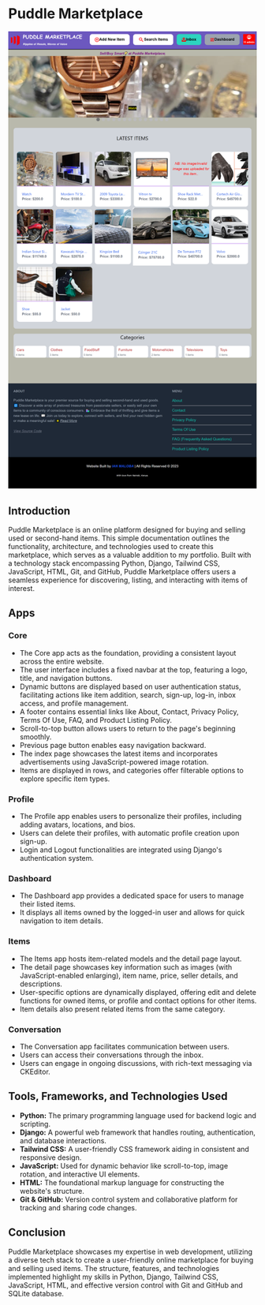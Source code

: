 # Puddle Marketplace 

![Puddle Marketplace Frontpage](puddle/media/readme_images/frontpage.png)

## Introduction
Puddle Marketplace is an online platform designed for buying and selling used or second-hand items. This simple documentation outlines the functionality, architecture, and technologies used to create this marketplace, which serves as a valuable addition to my portfolio. Built with a technology stack encompassing Python, Django, Tailwind CSS, JavaScript, HTML, Git, and GitHub, Puddle Marketplace offers users a seamless experience for discovering, listing, and interacting with items of interest.

## Apps

### Core
- The Core app acts as the foundation, providing a consistent layout across the entire website.
- The user interface includes a fixed navbar at the top, featuring a logo, title, and navigation buttons.
- Dynamic buttons are displayed based on user authentication status, facilitating actions like item addition, search, sign-up, log-in, inbox access, and profile management.
- A footer contains essential links like About, Contact, Privacy Policy, Terms Of Use, FAQ, and Product Listing Policy.
- Scroll-to-top button allows users to return to the page's beginning smoothly.
- Previous page button enables easy navigation backward.
- The index page showcases the latest items and incorporates advertisements using JavaScript-powered image rotation.
- Items are displayed in rows, and categories offer filterable options to explore specific item types.

### Profile
- The Profile app enables users to personalize their profiles, including adding avatars, locations, and bios.
- Users can delete their profiles, with automatic profile creation upon sign-up.
- Login and Logout functionalities are integrated using Django's authentication system.

### Dashboard
- The Dashboard app provides a dedicated space for users to manage their listed items.
- It displays all items owned by the logged-in user and allows for quick navigation to item details.

### Items
- The Items app hosts item-related models and the detail page layout.
- The detail page showcases key information such as images (with JavaScript-enabled enlarging), item name, price, seller details, and descriptions.
- User-specific options are dynamically displayed, offering edit and delete functions for owned items, or profile and contact options for other items.
- Item details also present related items from the same category.

### Conversation
- The Conversation app facilitates communication between users.
- Users can access their conversations through the inbox.
- Users can engage in ongoing discussions, with rich-text messaging via CKEditor.

## Tools, Frameworks, and Technologies Used
- **Python:** The primary programming language used for backend logic and scripting.
- **Django:** A powerful web framework that handles routing, authentication, and database interactions.
- **Tailwind CSS:** A user-friendly CSS framework aiding in consistent and responsive design.
- **JavaScript:** Used for dynamic behavior like scroll-to-top, image rotation, and interactive UI elements.
- **HTML:** The foundational markup language for constructing the website's structure.
- **Git & GitHub:** Version control system and collaborative platform for tracking and sharing code changes.

## Conclusion
Puddle Marketplace showcases my expertise in web development, utilizing a diverse tech stack to create a user-friendly online marketplace for buying and selling used items. The structure, features, and technologies implemented highlight my skills in Python, Django, Tailwind CSS, JavaScript, HTML, and effective version control with Git and GitHub and SQLite database.
